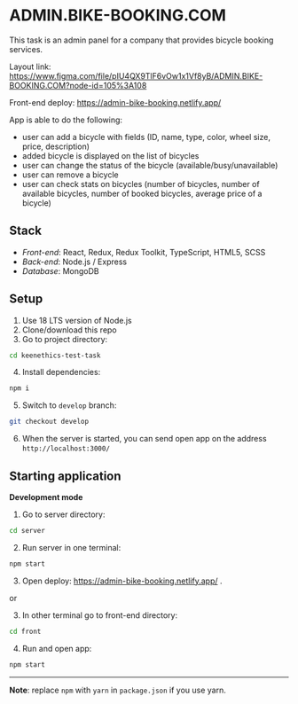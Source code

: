 # ADMIN.BIKE-BOOKING.COM
This task is an admin panel for a company that provides bicycle booking services.

Layout link: https://www.figma.com/file/pIU4QX9TlF6vOw1x1Vf8yB/ADMIN.BIKE-BOOKING.COM?node-id=105%3A108

Front-end deploy: https://admin-bike-booking.netlify.app/

App is able to do the following:

- user can add a bicycle with fields (ID, name, type, color, wheel size, price, description)
- added bicycle is displayed on the list of bicycles
- user can change the status of the bicycle (available/busy/unavailable) 
- user can remove a bicycle
- user can check stats on bicycles (number of bicycles, number of available bicycles, number of booked bicycles, average price of a bicycle)

## Stack

- *Front-end*: React, Redux, Redux Toolkit, TypeScript, HTML5, SCSS
- *Back-end*: Node.js / Express
- *Database*: MongoDB

## Setup
1. Use 18 LTS version of Node.js
2. Clone/download this repo
3. Go to project directory:
```bash
cd keenethics-test-task
```
4. Install dependencies:
```bash
npm i
```
5. Switch to `develop` branch:
```bash
git checkout develop
```
6. When the server is started, you can send open app on the address `http://localhost:3000/`


## Starting application

**Development mode**
1. Go to server directory:
```bash
cd server
```
2. Run server in one terminal:
```bash
npm start
```
3. Open deploy: https://admin-bike-booking.netlify.app/ .

or 

3. In other terminal go to front-end directory:
```bash
cd front
```
4. Run and open app:
```bash
npm start
```

---

**Note**: replace `npm` with `yarn` in `package.json` if you use yarn.
